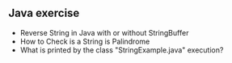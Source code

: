 ## Java exercise

- Reverse String in Java with or without StringBuffer
- How to Check is a String is Palindrome
- What is printed by the class "StringExample.java" execution?